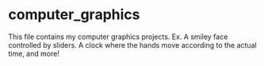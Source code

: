# computer_graphics

This file contains my computer graphics projects. Ex. A smiley face controlled by sliders. A clock where the hands move according to the actual time, and more! 
